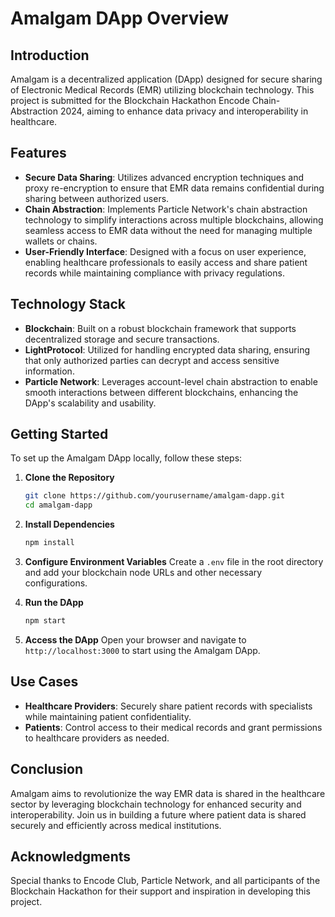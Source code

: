 # Amalgam DApp Overview

## Introduction

Amalgam is a decentralized application (DApp) designed for secure sharing of Electronic Medical Records (EMR) utilizing blockchain technology. This project is submitted for the Blockchain Hackathon Encode Chain-Abstraction 2024, aiming to enhance data privacy and interoperability in healthcare.

## Features

- **Secure Data Sharing**: Utilizes advanced encryption techniques and proxy re-encryption to ensure that EMR data remains confidential during sharing between authorized users.
- **Chain Abstraction**: Implements Particle Network's chain abstraction technology to simplify interactions across multiple blockchains, allowing seamless access to EMR data without the need for managing multiple wallets or chains.
- **User-Friendly Interface**: Designed with a focus on user experience, enabling healthcare professionals to easily access and share patient records while maintaining compliance with privacy regulations.

## Technology Stack

- **Blockchain**: Built on a robust blockchain framework that supports decentralized storage and secure transactions.
- **LightProtocol**: Utilized for handling encrypted data sharing, ensuring that only authorized parties can decrypt and access sensitive information.
- **Particle Network**: Leverages account-level chain abstraction to enable smooth interactions between different blockchains, enhancing the DApp's scalability and usability.

## Getting Started

To set up the Amalgam DApp locally, follow these steps:

1. **Clone the Repository**

   ```bash
   git clone https://github.com/yourusername/amalgam-dapp.git
   cd amalgam-dapp
   ```

2. **Install Dependencies**

   ```bash
   npm install
   ```

3. **Configure Environment Variables**
   Create a `.env` file in the root directory and add your blockchain node URLs and other necessary configurations.

4. **Run the DApp**

   ```bash
   npm start
   ```

5. **Access the DApp**
   Open your browser and navigate to `http://localhost:3000` to start using the Amalgam DApp.

## Use Cases

- **Healthcare Providers**: Securely share patient records with specialists while maintaining patient confidentiality.
- **Patients**: Control access to their medical records and grant permissions to healthcare providers as needed.

## Conclusion

Amalgam aims to revolutionize the way EMR data is shared in the healthcare sector by leveraging blockchain technology for enhanced security and interoperability. Join us in building a future where patient data is shared securely and efficiently across medical institutions.

## Acknowledgments

Special thanks to Encode Club, Particle Network, and all participants of the Blockchain Hackathon for their support and inspiration in developing this project.
